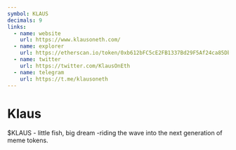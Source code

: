 ```yaml
---
symbol: KLAUS
decimals: 9
links:
  - name: website
    url: https://www.klausoneth.com/
  - name: explorer
    url: https://etherscan.io/token/0xb612bFC5cE2FB1337Bd29F5Af24ca85DbB181cE2
  - name: twitter
    url: https://twitter.com/KlausOnEth
  - name: telegram
    url: https://t.me/klausoneth
---
```


# Klaus

$KLAUS - little fish, big dream -riding the wave into the next generation of meme tokens.
